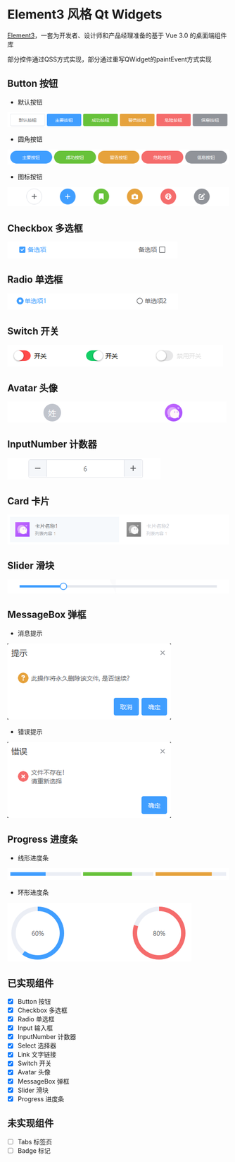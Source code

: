 # Element3 风格 Qt Widgets

[Element3](https://e3.shengxinjing.cn/#/)，一套为开发者、设计师和产品经理准备的基于 Vue 3.0 的桌面端组件库

部分控件通过QSS方式实现，部分通过重写QWidget的paintEvent方式实现

## Button 按钮
- 默认按钮

![截图](snap/btn1.png)

- 圆角按钮
  
![截图](snap/btn2.png)

- 图标按钮

![截图](snap/btn3.png)

## Checkbox 多选框

![截图](snap/checkbox1.png)

## Radio 单选框

![截图](snap/radiobtn1.png)

## Switch 开关

![截图](snap/switchbtn1.png)

## Avatar 头像

![截图](snap/avatar1.png)

## InputNumber 计数器

![截图](snap/inputnum1.png)

## Card 卡片

![截图](snap/card1.png)

## Slider 滑块

![截图](snap/slider1.png)

## MessageBox 弹框

- 消息提示

![截图](snap/msgbox2.png)

- 错误提示
  
![截图](snap/msgbox3.png)

## Progress 进度条

- 线形进度条

![截图](snap/lineprogress1.png)

- 环形进度条

![截图](snap/circleprogress1.png)

## 已实现组件

- [x] Button 按钮 
- [x] Checkbox 多选框
- [x] Radio 单选框
- [x] Input 输入框
- [x] InputNumber 计数器
- [x] Select 选择器
- [x] Link 文字链接
- [x] Switch 开关
- [x] Avatar 头像
- [x] MessageBox 弹框
- [x] Slider 滑块
- [x] Progress 进度条
  
## 未实现组件

- [ ] Tabs 标签页
- [ ] Badge 标记
